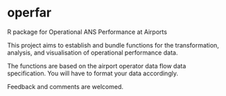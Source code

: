 # operfar
R package for Operational ANS Performance at Airports

This project aims to establish and bundle functions for the 
transformation, analysis, and visualisation of operational
performance data.

The functions are based on the airport operator data flow 
data specification. You will have to format your data
accordingly.

Feedback and comments are welcomed.